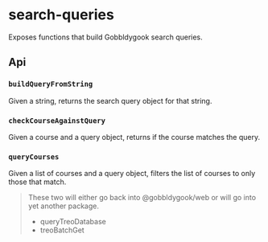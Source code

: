 # search-queries

Exposes functions that build Gobbldygook search queries.

## Api

### `buildQueryFromString`
Given a string, returns the search query object for that string.

### `checkCourseAgainstQuery`
Given a course and a query object, returns if the course matches the query.

### `queryCourses`
Given a list of courses and a query object, filters the list of courses to only those that match.


> These two will either go back into @gobbldygook/web or will go into yet another package.
>
> - queryTreoDatabase
> - treoBatchGet
